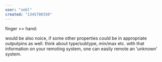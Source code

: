 ```yaml
---
user: "sebl"
created: "1345780350"
---
```


finger >> hand:

would be also noice, if some other properties could be in appropriate outputpins as well. think about type/subtype, min/max etc. with that information on your remoting system, one can easily remote an 'unknown' system.

